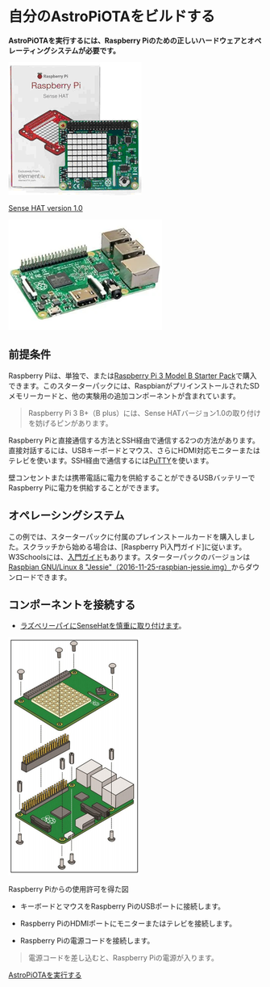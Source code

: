 # 自分のAstroPiOTAをビルドする
<!-- # Build your own AstroPiOTA -->

**AstroPiOTAを実行するには、Raspberry Piのための正しいハードウェアとオペレーティングシステムが必要です。**
<!-- **In order to run AstroPiOTA, you must have the correct hardware and operating system for a Raspberry Pi.** -->

![Photo of Sense Hat that looks like a slightly smaller circuit board with LED light panel](../RasSenseHat.png)

[Sense HAT version 1.0](https://thepihut.com/products/raspberry-pi-sense-hat-astro-pi)

![Photo of Raspberry Pi 3 B computer that looks like a ~4x3 circuit board](../RasPi.png)

## 前提条件
<!-- ## Prerequisites -->

Raspberry Piは、単独で、または[Raspberry Pi 3 Model B Starter Pack](https://www.digikey.com/catalog/en/partgroup/raspberry-pi-3-model-b-starter-pack-includes-a-raspberry-pi-3/70316?utm_adgroup=Kits&slid=&gclid=CjwKCAiAl7PgBRBWEiwAzFhmml25rcO7V-oO0hwQ4RdoVFCj-Sj2AnGcsFBi8ArlMDn74owwLJaywBoCBhUQAvD_BwE)で購入できます。このスターターパックには、RaspbianがプリインストールされたSDメモリーカードと、他の実験用の追加コンポーネントが含まれています。
<!-- Raspberry Pi can be purchased alone or in the [Raspberry Pi 3 Model B Starter Pack](https://www.digikey.com/catalog/en/partgroup/raspberry-pi-3-model-b-starter-pack-includes-a-raspberry-pi-3/70316?utm_adgroup=Kits&slid=&gclid=CjwKCAiAl7PgBRBWEiwAzFhmml25rcO7V-oO0hwQ4RdoVFCj-Sj2AnGcsFBi8ArlMDn74owwLJaywBoCBhUQAvD_BwE). This starter pack includes the SD Memory Card with Raspbian pre-installed plus some additional components for other experiments. -->

> Raspberry Pi 3 B+（B plus）には、Sense HATバージョン1.0の取り付けを妨げるピンがあります。
<!-- > Raspberry Pi 3 B+ (B plus) has pins that prevent attaching Sense HAT version 1.0. -->

Raspberry Piと直接通信する方法とSSH経由で通信する2つの方法があります。直接対話するには、USBキーボードとマウス、さらにHDMI対応モニターまたはテレビを使います。SSH経由で通信するには[PuTTY](https://www.chiark.greenend.org.uk/~sgtatham/putty/latest.html)を使います。
<!-- There are two ways to interact with Raspberry Pi, directly and over SSH.  In order to interact directly, get a USB keyboard and mouse plus an HDMI-ready monitor or TV.  Interact over SSH using [PuTTY](https://www.chiark.greenend.org.uk/~sgtatham/putty/latest.html) -->

壁コンセントまたは携帯電話に電力を供給することができるUSBバッテリーでRaspberry Piに電力を供給することができます。
<!-- You may power Raspberry Pi with a wall plug or a USB battery capable of powering mobile phones. -->

## オペレーシングシステム
<!-- ## Operating System -->

この例では、スターターパックに付属のプレインストールカードを購入しました。スクラッチから始める場合は、[Raspberry Pi入門ガイド]に従います。W3Schoolsには、[入門ガイド](https://www.w3schools.com/nodejs/nodejs_raspberrypi.asp)もあります。スターターパックのバージョンは[Raspbian GNU/Linux 8 "Jessie"（2016-11-25-raspbian-jessie.img）](http://downloads.raspberrypi.org/raspbian/images/)からダウンロードできます。
<!-- For this example, I purchased the pre-installed card that comes with the Starter Pack. If you are starting from scratch, follow the [Raspberry Pi getting started guide](https://projects.raspberrypi.org/en/projects/raspberry-pi-getting-started/2).  W3Schools also has a [getting started guide](https://www.w3schools.com/nodejs/nodejs_raspberrypi.asp).  Download the Starter Pack version at: [Raspbian GNU/Linux 8 "Jessie" (2016-11-25-raspbian-jessie.img)](http://downloads.raspberrypi.org/raspbian/images/) -->

## コンポーネントを接続する
<!-- ## Connect Components -->

- [ラズベリーパイにSenseHatを慎重に取り付けます](https://docs-emea.rs-online.com/webdocs/1436/0900766b81436bef.pdf)。
<!-- - [Carefully attach SenseHat to Raspberry Pi](https://docs-emea.rs-online.com/webdocs/1436/0900766b81436bef.pdf) -->

![Screen capture of crontab file update described in text](../RasSen2Ras.png)

Raspberry Piからの使用許可を得た図
<!-- Permission to use diagram requested from Raspberry Pi -->

- キーボードとマウスをRaspberry PiのUSBポートに接続します。
<!-- - Connect keyboard and mouse to USB ports on Raspberry Pi -->
- Raspberry PiのHDMIポートにモニターまたはテレビを接続します。
<!-- - Connect monitor or TV to HDMI port on Raspberry Pi -->
- Raspberry Piの電源コードを接続します。
<!-- - Connect power cord on Raspberry Pi -->

> 電源コードを差し込むと、Raspberry Piの電源が入ります。
<!-- > When you plug in the power cord, Raspberry Pi will power on -->

[AstroPiOTAを実行する](../how-to-guides/run.md)
<!-- [Run AstroPiOTA](../how-to-guides/run.md) -->

